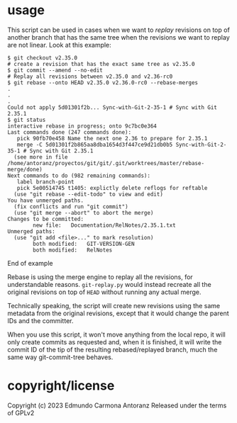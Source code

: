 # usage

This script can be used in cases when we want to _replay_
revisions on top of another branch that has the same tree
when the revisions we want to replay are not linear.
Look at this example:

```
$ git checkout v2.35.0
# create a revision that has the exact same tree as v2.35.0
$ git commit --amend --no-edit
# Replay all revisions between v2.35.0 and v2.36-rc0
$ git rebase --onto HEAD v2.35.0 v2.36.0-rc0 --rebase-merges
.
.
.
Could not apply 5d01301f2b... Sync-with-Git-2-35-1 # Sync with Git 2.35.1
$ git status
interactive rebase in progress; onto 9c7bc0e364
Last commands done (247 commands done):
   pick 90fb70e458 Name the next one 2.36 to prepare for 2.35.1
   merge -C 5d01301f2b865aa8dba1654d3f447ce9d21db0b5 Sync-with-Git-2-35-1 # Sync with Git 2.35.1
  (see more in file /home/antoranz/proyectos/git/git/.git/worktrees/master/rebase-merge/done)
Next commands to do (982 remaining commands):
   label branch-point
   pick 5e00514745 t1405: explictly delete reflogs for reftable
  (use "git rebase --edit-todo" to view and edit)
You have unmerged paths.
  (fix conflicts and run "git commit")
  (use "git merge --abort" to abort the merge)
Changes to be committed:
        new file:   Documentation/RelNotes/2.35.1.txt
Unmerged paths:
  (use "git add <file>..." to mark resolution)
        both modified:   GIT-VERSION-GEN
        both modified:   RelNotes
```
End of example

Rebase is using the merge engine to replay all the revisions, for understandable reasons.
`git-replay.py` would instead recreate all the original revisions on top of `HEAD` without
running any actual merge.

Technically speaking, the script will create new revisions using the same metadata from the
original revisions, except that it would change the parent IDs and the committer.

When you use this script, it won't move anything from the local repo, it will only
create commits as requested and, when it is finished, it will write the commit ID of the
tip of the resulting rebased/replayed branch, much the same way git-commit-tree behaves.

# copyright/license

Copyright (c) 2023 Edmundo Carmona Antoranz
Released under the terms of GPLv2
